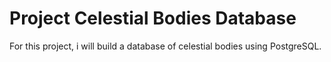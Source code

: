 # Project Celestial Bodies Database

For this project, i will build a database of celestial bodies using PostgreSQL.
